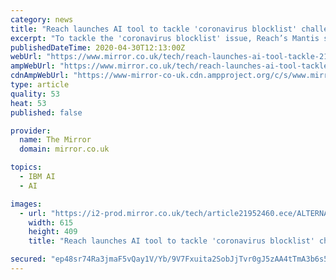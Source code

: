 ```yaml
---
category: news
title: "Reach launches AI tool to tackle 'coronavirus blocklist' challenge for news sector"
excerpt: "To tackle the 'coronavirus blocklist' issue, Reach’s Mantis system uses IBM Watson’s AI technology to verify whether news content is safe for brands"
publishedDateTime: 2020-04-30T12:13:00Z
webUrl: "https://www.mirror.co.uk/tech/reach-launches-ai-tool-tackle-21952448"
ampWebUrl: "https://www.mirror.co.uk/tech/reach-launches-ai-tool-tackle-21952448.amp"
cdnAmpWebUrl: "https://www-mirror-co-uk.cdn.ampproject.org/c/s/www.mirror.co.uk/tech/reach-launches-ai-tool-tackle-21952448.amp"
type: article
quality: 53
heat: 53
published: false

provider:
  name: The Mirror
  domain: mirror.co.uk

topics:
  - IBM AI
  - AI

images:
  - url: "https://i2-prod.mirror.co.uk/tech/article21952460.ece/ALTERNATES/s615/0_0jpeg.jpg"
    width: 615
    height: 409
    title: "Reach launches AI tool to tackle 'coronavirus blocklist' challenge for news sector"

secured: "ep48sr74Ra3jmaF5vQay1V/Yb/9V7Fxuita2SobJjTvr0gJ5zAA4tTmA3b6s5bP50v3vkTQhG7tLrPfxaiidxKNmFiTl1J3I58rskDcYDFumv8FreTL3fd1EWBIZJHiYake7GlkYUeBg3zeQqzumm+Va5WKeBimK56nZBGDTmlUXZZZfCrzUzfuYtl1tH6C7MpWIAYB79+dAnPPfxSlOamD47Gr53cP+K/StScaDaRyqkGNFXHJ62mlRO3SD1AkDrtqx7eY1+RuTHlF6iUMdbnQoasLEOfxUYvasbEJznouHQs/kciDlyDmiSMO1iFiv;u4VwRvzMTkMmFtImZTVTog=="
---
```


